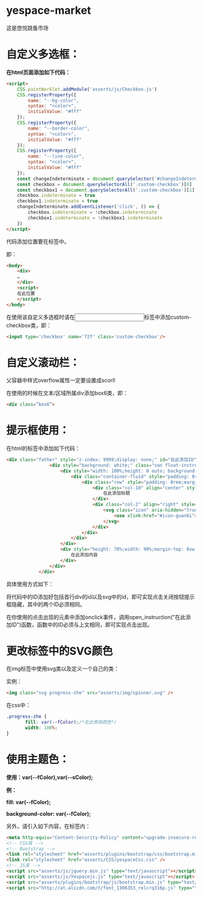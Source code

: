# yespace-market
这是悠悦跳蚤市场

# 自定义多选框：

**在html页面添加如下代码：**

```html
<script>
	CSS.paintWorklet.addModule('asserts/js/Checkbox.js')
	CSS.registerProperty({
		name: "--bg-color",
		syntax: "<color>",
		initialValue: "#fff"
	});
	CSS.registerProperty({
		name: "--border-color",
		syntax: "<color>",
		initialValue: "#fff"
	});
	CSS.registerProperty({
		name: "--line-color",
		syntax: "<color>",
		initialValue: "#fff"
	});
	const changeIndeterminate = document.querySelector('#changeIndeterminate')
	const checkbox = document.querySelectorAll('.custom-checkbox')[0]
	const checkbox1 = document.querySelectorAll('.custom-checkbox')[1]
	checkbox.indeterminate = true
	checkbox1.indeterminate = true
	changeIndeterminate.addEventListener('click', () => {
		checkbox.indeterminate = !checkbox.indeterminate
		checkbox1.indeterminate = !checkbox1.indeterminate
	})
</script>

```

代码添加位置要在<body></body>标签中。

即：

```html
<body>
	<div>
	…
	</div>
	<script>
	在此位置
	</script>
</body>
```

在使用该自定义多选框时请在<input/>标签中添加custom-checkbox类，即：

```html
<input type='checkbox' name='f2f' class='custom-checkbox'/>
```

# 自定义滚动栏：

父容器中样式overflow属性一定要设置成scorll

在使用的时候在文本/区域所属div添加box6类，即：

```html
<div class=”box6”>
```

# 提示框使用：

在html的<body></body>标签中添加如下代码：

```html
<div class="father" style="z-index: 9999;display: none;" id="在此添加ID">
				<div style="background: white;" class="son float-instruction shadow-irreguler">
					<div style="width: 100%;height: 0 auto; background-color: var(--fColor);">
						<div class="container-fluid" style="padding: 0rem;">
							<div class="row" style="padding: 0rem;margin: 0;">
								<div class="col-10" align="center" style="padding:0rem;color: white;font-weight: bold;font-size: 4vw;">
									在此添加标题
								</div>
								<div class="col-2" align="right" style="padding-right: 3vw">
									<svg class="icon" aria-hidden="true" style="font-size: 6vw;color: white;" onclick="close_instruction('在此添加ID')">
										<use xlink:href="#icon-guanbi"></use>
									</svg>
								</div>
							</div>
						</div>
					</div>
					<div style="height: 70%;width: 90%;margin-top: 6vw;" class="son box6 tip-css">
						在此添加内容
					</div>
				</div>
			</div>

```

具体使用方式如下：

将代码中的ID添加好包括首行div的id以及svg中的id，即可实现点击关闭按钮提示框隐藏，其中的两个ID必须相同。

在你使用的点击出现的元素中添加onclick事件，调用open_instruction("在此添加ID")函数，函数中的ID必须与上文相同，即可实现点击出现。

# 更改<img/>标签中的SVG颜色

在img标签中使用svg类以及定义一个自己的类：

实例：

```html
<img class="svg progress-zhe" src="asserts/img/spinner.svg" />
```

在css中：

```css
.progress-zhe {
       fill: var(--fColor);/*在此修改颜色*/
       width: 100%;
}
```

# 使用主题色：

**使用：var(--fColor),var(--sColor);**

**例：**

**fill: var(--fColor);**

**background-color: var(--fColor);**

另外，请引入如下内容，在<head>标签内：

```html
<meta http-equiv="Content-Security-Policy" content="upgrade-insecure-requests">
<!-- CSS库 -->
<!-- Bootstrap -->
<link rel="stylesheet" href="asserts/plugins/bootstrap/css/bootstrap.min.css" />
<link rel="stylesheet" href="asserts/CSS/yespaceCss.css" />
<!-- JS库 -->
<script src="asserts/js/jquery.min.js" type="text/javascript"></script>
<script src="asserts/js/Yespacejs.js" type="text/javascript"></script>
<script src="asserts/plugins/bootstrap/js/bootstrap.min.js" type="text/javascript"></script>
<script src="http://at.alicdn.com/t/font_1306353_relcrq316p.js" type="text/javascript"></script>
```
